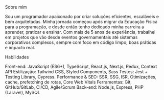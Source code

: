 Sobre mim

Sou um programador apaixonado por criar soluções eficientes, escaláveis e bem arquitetadas. Minha jornada começou após migrar da Educação Física para a programação, e desde então tenho dedicado minha carreira a aprender, praticar e ensinar. Com mais de 5 anos de experiência, trabalhei em projetos que vão desde eventos governamentais até sistemas corporativos complexos, sempre com foco em código limpo, boas práticas e impacto real.

Habilidades

Front-end: JavaScript (ES6+), TypeScript, React.js, Next.js, Redux, Context API
Estilização: Tailwind CSS, Styled Components, Sass
Testes: Jest + Testing Library, Cypress.
Performance & SEO: SSR, SSG, ISR, Otimizações, cache, prefetching de rotas, Core Web Vitals
Ferramentas: Git, GitHub/GitLab, CI/CD, Agile/Scrum
Back-end: Node.js, Express, PHP (Laravel), MySQL
